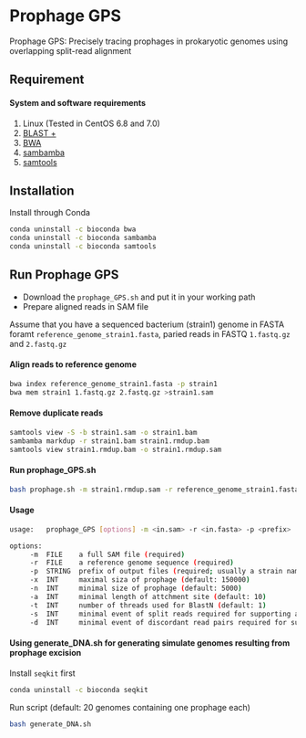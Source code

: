 Prophage GPS
========

Prophage GPS: Precisely tracing prophages in prokaryotic genomes using overlapping split-read alignment

Requirement
------

#### System and software requirements

1. Linux (Tested in CentOS 6.8 and 7.0)
2. [BLAST +](https://ftp.ncbi.nlm.nih.gov/blast/executables/blast+/2.10.1/)
3. [BWA](http://bio-bwa.sourceforge.net/)
4. [sambamba](http://lomereiter.github.io/sambamba/)
5. [samtools](http://www.htslib.org/)

Installation
------

Install through Conda
```Bash
conda uninstall -c bioconda bwa
conda uninstall -c bioconda sambamba
conda uninstall -c bioconda samtools
```
Run Prophage GPS
------

* Download the `prophage_GPS.sh` and put it in your working path
* Prepare aligned reads in SAM file

Assume that you have a sequenced bacterium (strain1) genome in FASTA foramt `reference_genome_strain1.fasta`, paried reads in FASTQ `1.fastq.gz` and `2.fastq.gz`

#### Align reads to reference genome
```Bash
bwa index reference_genome_strain1.fasta -p strain1
bwa mem strain1 1.fastq.gz 2.fastq.gz >strain1.sam
```
#### Remove duplicate reads
```Bash
samtools view -S -b strain1.sam -o strain1.bam
sambamba markdup -r strain1.bam strain1.rmdup.bam
samtools view strain1.rmdup.bam -o strain1.rmdup.sam 
```
#### Run prophage_GPS.sh
```Bash
bash prophage.sh -m strain1.rmdup.sam -r reference_genome_strain1.fasta -p strain1
```
#### Usage

```Bash
usage:   prophage_GPS [options] -m <in.sam> -r <in.fasta> -p <prefix>

options:
     -m  FILE    a full SAM file (required)
     -r  FILE    a reference genome sequence (required)
     -p  STRING  prefix of output files (required; usually a strain name or a sample name)
     -x  INT     maximal siza of prophage (default: 150000)
     -n  INT     minimal size of prophage (default: 5000)
     -a  INT     minimal length of attchment site (default: 10)
     -t  INT     number of threads used for BlastN (default: 1)
     -s  INT     minimal event of split reads required for supporting a prophage candidate
     -d  INT     minimal event of discordant read pairs required for supporting a prophage candidat
```
#### Using generate_DNA.sh for generating simulate genomes resulting from prophage excision

Install `seqkit` first
```Bash
conda uninstall -c bioconda seqkit
```
Run script (default: 20 genomes containing one prophage each)
```Bash
bash generate_DNA.sh
```
